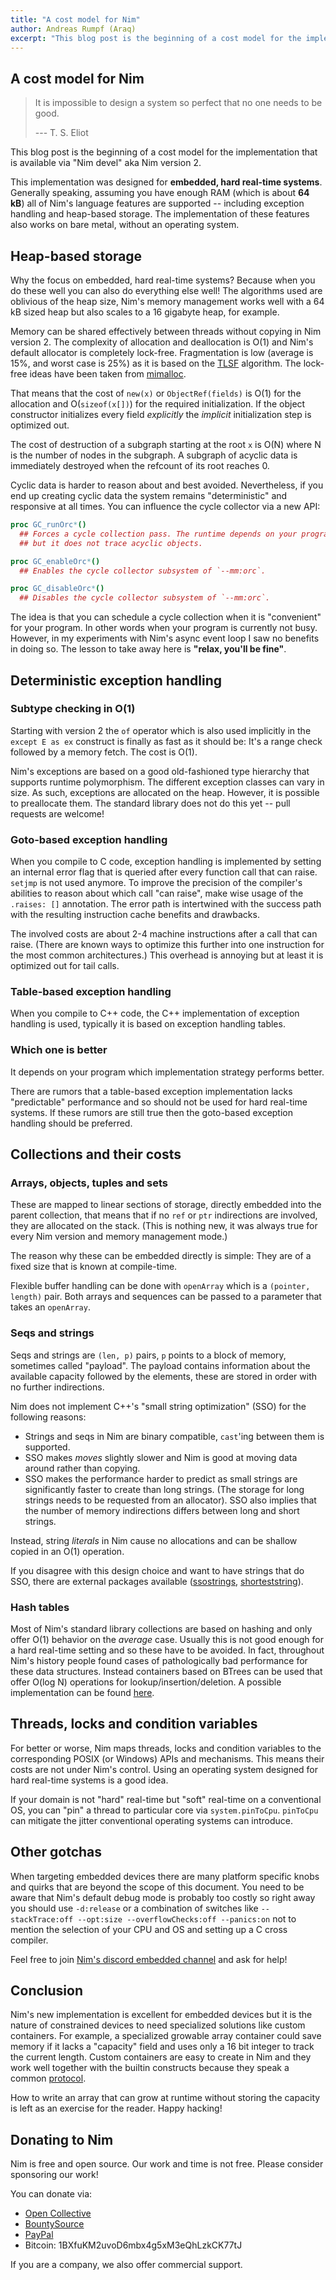 ```yaml
---
title: "A cost model for Nim"
author: Andreas Rumpf (Araq)
excerpt: "This blog post is the beginning of a cost model for the implementation that is available via `Nim devel` aka Nim version 2."
---
```





## A cost model for Nim

> It is impossible to design a system so perfect that no one needs to be
> good.
>
> --- T. S. Eliot

This blog post is the beginning of a cost model for the implementation
that is available via "Nim devel" aka Nim version 2.

This implementation was designed for **embedded, hard real-time
systems**. Generally speaking, assuming you have enough RAM (which is
about **64 kB**) all of Nim's language features are supported --
including exception handling and heap-based storage. The implementation
of these features also works on bare metal, without an operating system.




## Heap-based storage

Why the focus on embedded, hard real-time systems? Because when you do
these well you can also do everything else well! The algorithms used are
oblivious of the heap size, Nim's memory management works well with a
64 kB sized heap but also scales to a 16 gigabyte heap, for example.

Memory can be shared effectively between threads without copying in Nim
version 2. The complexity of allocation and deallocation is O(1) and
Nim's default allocator is completely lock-free. Fragmentation is low
(average is 15%, and worst case is 25%) as it is based on the
[TLSF](http://www.gii.upv.es/tlsf/) algorithm. The lock-free ideas have
been taken from [mimalloc](https://github.com/microsoft/mimalloc).

That means that the cost of `new(x)` or `ObjectRef(fields)` is O(1) for
the allocation and O(`sizeof(x[])`) for the required initialization. If
the object constructor initializes every field *explicitly* the
*implicit* initialization step is optimized out.

The cost of destruction of a subgraph starting at the root `x` is O(N)
where N is the number of nodes in the subgraph. A subgraph of acyclic
data is immediately destroyed when the refcount of its root reaches 0.

Cyclic data is harder to reason about and best avoided. Nevertheless, if
you end up creating cyclic data the system remains "deterministic" and responsive
at all times. You can influence the cycle collector via a new API:

``` nim
proc GC_runOrc*()
  ## Forces a cycle collection pass. The runtime depends on your program
  ## but it does not trace acyclic objects.

proc GC_enableOrc*()
  ## Enables the cycle collector subsystem of `--mm:orc`.

proc GC_disableOrc*()
  ## Disables the cycle collector subsystem of `--mm:orc`.
```

The idea is that you can schedule a cycle collection when it is
"convenient" for your program. In other words when your program is
currently not busy. However, in my experiments with Nim's async event
loop I saw no benefits in doing so. The lesson to take away here is
**"relax, you'll be fine"**.





## Deterministic exception handling

### Subtype checking in O(1)

Starting with version 2 the `of` operator which is also used implicitly
in the `except E as ex` construct is finally as fast as it should be:
It's a range check followed by a memory fetch. The cost is O(1).

Nim's exceptions are based on a good old-fashioned type hierarchy that
supports runtime polymorphism. The different exception classes can vary
in size. As such, exceptions are allocated on the heap. However, it is
possible to preallocate them. The standard library does not do this yet
-- pull requests are welcome!



### Goto-based exception handling

When you compile to C code, exception handling is implemented by setting
an internal error flag that is queried after every function call that
can raise. `setjmp` is not used anymore. To improve the precision of the
compiler's abilities to reason about which call "can raise", make
wise usage of the `.raises: []` annotation. The error path is
intertwined with the success path with the resulting instruction cache
benefits and drawbacks.

The involved costs are about 2-4 machine instructions after a call that
can raise. (There are known ways to optimize this further into one
instruction for the most common architectures.) This overhead is
annoying but at least it is optimized out for tail calls.



### Table-based exception handling

When you compile to C++ code, the C++ implementation of exception
handling is used, typically it is based on exception handling tables.



### Which one is better

It depends on your program which implementation strategy performs
better.

There are rumors that a table-based exception implementation lacks
"predictable" performance and so should not be used for hard real-time
systems. If these rumors are still true then the goto-based exception
handling should be preferred.






## Collections and their costs

### Arrays, objects, tuples and sets

These are mapped to linear sections of storage, directly embedded into
the parent collection, that means that if no `ref` or `ptr` indirections
are involved, they are allocated on the stack. (This is nothing new, it
was always true for every Nim version and memory management mode.)

The reason why these can be embedded directly is simple: They are of a
fixed size that is known at compile-time.

Flexible buffer handling can be done with `openArray` which is a
`(pointer, length)` pair. Both arrays and sequences can be passed to a
parameter that takes an `openArray`.



### Seqs and strings

Seqs and strings are `(len, p)` pairs, `p` points to a block of memory,
sometimes called "payload". The payload contains information about the
available capacity followed by the elements, these are stored in order
with no further indirections.

Nim does not implement C++'s "small string optimization" (SSO) for
the following reasons:

-   Strings and seqs in Nim are binary compatible, `cast`'ing between
    them is supported.
-   SSO makes *moves* slightly slower and Nim is good at moving data
    around rather than copying.
-   SSO makes the performance harder to predict as small strings are
    significantly faster to create than long strings. (The storage for
    long strings needs to be requested from an allocator). SSO also
    implies that the number of memory indirections differs between long
    and short strings.

Instead, string *literals* in Nim cause no allocations and can be
shallow copied in an O(1) operation.

If you disagree with this design choice and want to have strings that do
SSO, there are external packages available
([ssostrings](https://github.com/planetis-m/ssostrings),
[shorteststring](https://github.com/metagn/shorteststring)).



### Hash tables

Most of Nim's standard library collections are based on hashing and
only offer O(1) behavior on the *average* case. Usually this is not good
enough for a hard real-time setting and so these have to be avoided. In
fact, throughout Nim's history people found cases of pathologically bad
performance for these data structures. Instead containers based on
BTrees can be used that offer O(log N) operations for
lookup/insertion/deletion. A possible implementation can be found
[here](https://github.com/nim-lang/fusion/blob/master/src/fusion/btreetables.nim).






## Threads, locks and condition variables

For better or worse, Nim maps threads, locks and condition variables to
the corresponding POSIX (or Windows) APIs and mechanisms. This means
their costs are not under Nim's control. Using an operating system
designed for hard real-time systems is a good idea.

If your domain is not "hard" real-time but "soft" real-time on a
conventional OS, you can "pin" a thread to particular core via
`system.pinToCpu`. `pinToCpu` can mitigate the jitter conventional
operating systems can introduce.






## Other gotchas

When targeting embedded devices there are many platform specific knobs
and quirks that are beyond the scope of this document. You need to be
aware that Nim's default debug mode is probably too costly so right
away you should use `-d:release` or a combination of switches like
`--stackTrace:off --opt:size --overflowChecks:off --panics:on` not to
mention the selection of your CPU and OS and setting up a C cross
compiler.

Feel free to join [Nim's discord embedded
channel](https://discord.com/channels/371759389889003530/756920870525730947)
and ask for help!





## Conclusion

Nim's new implementation is excellent for embedded devices but it is
the nature of constrained devices to need specialized solutions like
custom containers. For example, a specialized growable array container
could save memory if it lacks a "capacity" field and uses only a 16
bit integer to track the current length. Custom containers are easy to
create in Nim and they work well together with the builtin constructs
because they speak a common
[protocol](https://nim-lang.org/docs/destructors.html).

How to write an array that can grow at runtime without storing the
capacity is left as an exercise for the reader. Happy hacking!





## Donating to Nim

Nim is free and open source. Our work and time is not free. Please
consider sponsoring our work!

You can donate via:

- [Open Collective](https://opencollective.com/nim)
- [BountySource](https://salt.bountysource.com/teams/nim)
- [PayPal](https://www.paypal.com/donate/?hosted_button_id=KYXH3BLJBHZTA)
- Bitcoin: 1BXfuKM2uvoD6mbx4g5xM3eQhLzkCK77tJ

If you are a company, we also offer commercial support.

